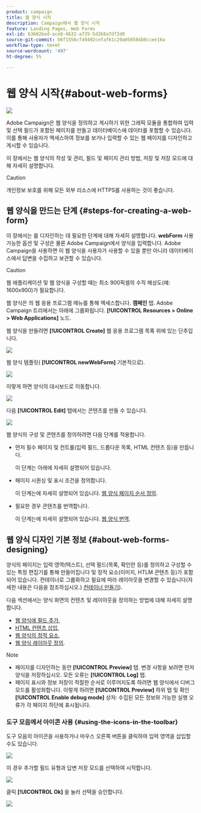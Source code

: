 ```yaml
---
product: campaign
title: 웹 양식 시작
description: Campaign에서 웹 양식 시작
feature: Landing Pages, Web Forms
exl-id: 63602bed-ace6-4632-a735-5d268a7d72d0
source-git-commit: b6f1556cf49492cefaf61c29a058584b0ccee16a
workflow-type: tm+mt
source-wordcount: '497'
ht-degree: 5%

---
```


# 웹 양식 시작{#about-web-forms}

![](../../assets/common.svg)

Adobe Campaign은 웹 양식을 정의하고 게시하기 위한 그래픽 모듈을 통합하여 입력 및 선택 필드가 포함된 페이지를 만들고 데이터베이스에 데이터를 포함할 수 있습니다. 이를 통해 사용자가 액세스하여 정보를 보거나 입력할 수 있는 웹 페이지를 디자인하고 게시할 수 있습니다.

이 장에서는 웹 양식의 작성 및 관리, 필드 및 페이지 관리 방법, 저장 및 저장 모드에 대해 자세히 설명합니다.

>[!CAUTION]
>
>개인정보 보호를 위해 모든 외부 리소스에 HTTPS를 사용하는 것이 좋습니다.

## 웹 양식을 만드는 단계 {#steps-for-creating-a-web-form}

이 장에서는 를 디자인하는 데 필요한 단계에 대해 자세히 설명합니다. **webForm** 사용 가능한 옵션 및 구성은 물론 Adobe Campaign에서 양식을 입력합니다. Adobe Campaign을 사용하면 이 웹 양식을 사용자가 사용할 수 있을 뿐만 아니라 데이터베이스에서 답변을 수집하고 보관할 수 있습니다.

>[!CAUTION]
>
>웹 애플리케이션 및 웹 양식을 구성할 때는 최소 900픽셀의 수직 해상도(예: 1600x900)가 필요합니다.

웹 양식은 의 웹 응용 프로그램 메뉴를 통해 액세스합니다. **캠페인** 탭. Adobe Campaign 트리에서는 아래에 그룹화됩니다. **[!UICONTROL Resources > Online > Web Applications]** 노드.

웹 양식을 만들려면 **[!UICONTROL Create]** 웹 응용 프로그램 목록 위에 있는 단추입니다.

![](assets/webapp_create_new.png)

웹 양식 템플릿( **[!UICONTROL newWebForm]** 기본적으로).

![](assets/s_ncs_admin_survey_select_template.png)

이렇게 하면 양식의 대시보드로 이동합니다.

![](assets/webapp_empty_dashboard.png)

다음 **[!UICONTROL Edit]** 탭에서는 콘텐츠를 만들 수 있습니다.

![](assets/webapp_edit_tab.png)

웹 양식의 구성 및 콘텐츠를 정의하려면 다음 단계를 적용합니다.

* 먼저 필수 페이지 및 컨트롤(입력 필드, 드롭다운 목록, HTML 컨텐츠 등)을 만듭니다.

   이 단계는 아래에 자세히 설명되어 있습니다.

* 페이지 시퀀싱 및 표시 조건을 정의합니다.

   이 단계는에 자세히 설명되어 있습니다. [웹 양식 페이지 순서 정의](defining-web-forms-page-sequencing.md).

* 필요한 경우 콘텐츠를 번역합니다.

   이 단계는에 자세히 설명되어 있습니다. [웹 양식 번역](translating-a-web-form.md).

## 웹 양식 디자인 기본 정보 {#about-web-forms-designing}

양식의 페이지는 입력 영역(텍스트), 선택 필드(목록, 확인란 등)를 정의하고 구성할 수 있는 특정 편집기를 통해 만들어집니다 및 정적 요소(이미지, HTLM 콘텐츠 등)가 포함되어 있습니다. 컨테이너로 그룹화하고 필요에 따라 레이아웃을 변경할 수 있습니다(자세한 내용은 다음을 참조하십시오.) [컨테이너 만들기](defining-web-forms-layout.md#creating-containers)).

다음 섹션에서는 양식 화면의 컨텐츠 및 레이아웃을 정의하는 방법에 대해 자세히 설명합니다.

* [웹 양식에 필드 추가](adding-fields-to-a-web-form.md),
* [HTML 컨텐츠 삽입](static-elements-in-a-web-form.md#inserting-html-content),
* [웹 양식의 정적 요소](static-elements-in-a-web-form.md),
* [웹 양식 레이아웃 정의](defining-web-forms-layout.md).

>[!NOTE]
>
>* 페이지를 디자인하는 동안 **[!UICONTROL Preview]** 탭. 변경 사항을 보려면 먼저 양식을 저장하십시오. 모든 오류는 **[!UICONTROL Log]** 탭.
>* 페이지 표시와 정보 저장이 적절한 순서로 이루어지도록 하려면 웹 양식에서 디버그 모드를 활성화합니다. 이렇게 하려면 **[!UICONTROL Preview]** 하위 탭 및 확인 **[!UICONTROL Enable debug mode]** 상자: 수집된 모든 정보와 가능한 실행 오류가 각 페이지 하단에 표시됩니다.
>


### 도구 모음에서 아이콘 사용 {#using-the-icons-in-the-toolbar}

도구 모음의 아이콘을 사용하거나 마우스 오른쪽 버튼을 클릭하여 입력 영역을 삽입할 수도 있습니다.

![](assets/s_ncs_admin_webform_add_selection.png)

이 경우 추가할 필드 유형과 답변 저장 모드를 선택하여 시작합니다.

![](assets/s_ncs_admin_webform_select_storage.png)

클릭 **[!UICONTROL Ok]** 을 눌러 선택을 승인합니다.

![](assets/s_ncs_admin_webform_confirm_storage.png)
